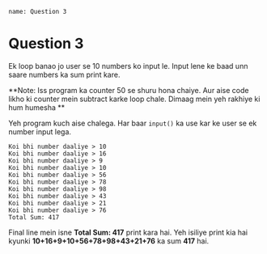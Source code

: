 ```ngMeta
name: Question 3
```

# Question 3

Ek loop banao jo user se 10 numbers ko input le. Input lene ke baad unn saare numbers ka sum print kare.

**Note: Iss program ka counter 50 se shuru hona chaiye. Aur aise code likho ki counter mein subtract karke loop chale. Dimaag mein yeh rakhiye ki hum humesha **

Yeh program kuch aise chalega. Har baar `input()` ka use kar ke user se ek number input lega.

```
Koi bhi number daaliye > 10
Koi bhi number daaliye > 16
Koi bhi number daaliye > 9
Koi bhi number daaliye > 10
Koi bhi number daaliye > 56
Koi bhi number daaliye > 78
Koi bhi number daaliye > 98
Koi bhi number daaliye > 43
Koi bhi number daaliye > 21
Koi bhi number daaliye > 76
Total Sum: 417
```
Final line mein isne **Total Sum: 417** print kara hai. Yeh isiliye print kia hai kyunki **10+16+9+10+56+78+98+43+21+76** ka sum **417** hai.


